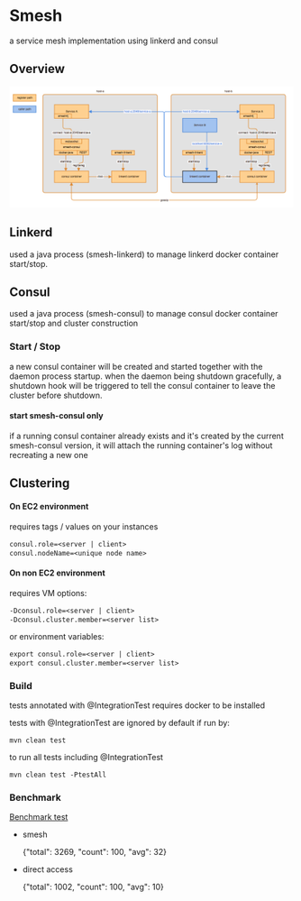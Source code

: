 # Smesh

a service mesh implementation using linkerd and consul

## Overview
![architecture](src/smesh.png)

## Linkerd

used a java process (smesh-linkerd) to manage linkerd docker container start/stop.

## Consul

used a java process (smesh-consul) to manage consul docker container start/stop and cluster construction

### Start / Stop

a new consul container will be created and started together with the daemon process startup.
when the daemon being shutdown gracefully, a shutdown hook will be triggered to tell the consul container to leave the cluster before shutdown.

#### start smesh-consul only
if a running consul container already exists and it's created by the current smesh-consul version, it will attach the running container's log without recreating a new one

## Clustering

#### On EC2 environment
requires tags / values on your instances

    consul.role=<server | client>
    consul.nodeName=<unique node name>

#### On non EC2 environment
requires VM options:

    -Dconsul.role=<server | client>
    -Dconsul.cluster.member=<server list>

or environment variables:

    export consul.role=<server | client>
    export consul.cluster.member=<server list>


### Build

tests annotated with @IntegrationTest requires docker to be installed

tests with @IntegrationTest are ignored by default if run by:

    mvn clean test

to run all tests including @IntegrationTest

    mvn clean test -PtestAll

### Benchmark

[Benchmark test](smesh-tests/src/test/java/com/github/lkq/smesh/test/benchmark/BenchmarkTest.java)

- smesh

    {"total": 3269, "count": 100, "avg": 32}

- direct access

    {"total": 1002, "count": 100, "avg": 10}
